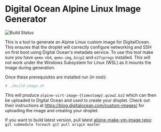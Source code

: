 # Digital Ocean Alpine Linux Image Generator

![Build Status](https://github.com/chardoncs/alpine-droplet/actions/workflows/build.yml/badge.svg?branch=main)

This is a tool to generate an Alpine Linux custom image for DigitalOcean. This ensures that the droplet will correctly configure networking and SSH on first boot using Digital Ocean's metadata service. To use this tool make sure you have `qemu-nbd`, `qemu-img`, `bzip2` and `e2fsprogs` installed. This will not work under the Windows Subsystem for Linux (WSL) as it mounts the image during generation.

Once these prerequisites are installed run (in root):

```bash
# ./build-image.sh
```

This will produce `alpine-virt-image-{timestamp}.qcow2.bz2` which can then be uploaded to Digital Ocean and used to create your droplet. Check out their instructions at https://blog.digitalocean.com/custom-images/ for uploading the image and creating your droplet.

If you want to build latest version, pull latest [alpine-make-vm-image repo](https://github.com/alpinelinux/alpine-make-vm-image): `git submodule foreach git pull origin master`
